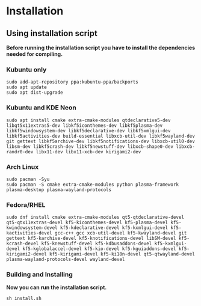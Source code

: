 Installation
============

## Using installation script

**Before running the installation script you have to install the dependencies needed for compiling.**


### Kubuntu only

```
sudo add-apt-repository ppa:kubuntu-ppa/backports
sudo apt update
sudo apt dist-upgrade
```

### Kubuntu and KDE Neon

```
sudo apt install cmake extra-cmake-modules qtdeclarative5-dev libqt5x11extras5-dev libkf5iconthemes-dev libkf5plasma-dev libkf5windowsystem-dev libkf5declarative-dev libkf5xmlgui-dev libkf5activities-dev build-essential libxcb-util-dev libkf5wayland-dev git gettext libkf5archive-dev libkf5notifications-dev libxcb-util0-dev libsm-dev libkf5crash-dev libkf5newstuff-dev libxcb-shape0-dev libxcb-randr0-dev libx11-dev libx11-xcb-dev kirigami2-dev

```

### Arch Linux

```
sudo pacman -Syu
sudo pacman -S cmake extra-cmake-modules python plasma-framework plasma-desktop plasma-wayland-protocols
```

### Fedora/RHEL
```
sudo dnf install cmake extra-cmake-modules qt5-qtdeclarative-devel qt5-qtx11extras-devel kf5-kiconthemes-devel kf5-plasma-devel kf5-kwindowsystem-devel kf5-kdeclarative-devel kf5-kxmlgui-devel kf5-kactivities-devel gcc-c++ gcc xcb-util-devel kf5-kwayland-devel git gettext kf5-karchive-devel kf5-knotifications-devel libSM-devel kf5-kcrash-devel kf5-knewstuff-devel kf5-kdbusaddons-devel kf5-kxmlgui-devel kf5-kglobalaccel-devel kf5-kio-devel kf5-kguiaddons-devel kf5-kirigami2-devel kf5-kirigami-devel kf5-ki18n-devel qt5-qtwayland-devel plasma-wayland-protocols-devel wayland-devel
``` 

### Building and Installing

**Now you can run the installation script.**

```
sh install.sh
```

